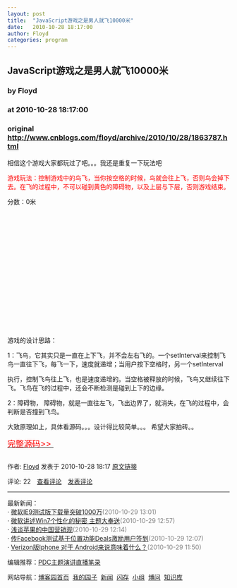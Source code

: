 ```yaml
---
layout: post
title:  "JavaScript游戏之是男人就飞10000米"
date:   2010-10-28 18:17:00
author: Floyd
categories: program
---
```


## JavaScript游戏之是男人就飞10000米
### by Floyd
### at 2010-10-28 18:17:00
### original <http://www.cnblogs.com/floyd/archive/2010/10/28/1863787.html>

<p><p>相信这个游戏大家都玩过了吧。。。我还是重复一下玩法吧</p>
<p><span style="color:red">游戏玩法：控制游戏中的鸟飞，当你按空格的时候，鸟就会往上飞，否则鸟会掉下去。在飞的过程中，不可以碰到黄色的障碍物，以及上层与下层，否则游戏结束。</span></p>
<p>

</p>
<div style="width:600px;height:300px">
<div>
<div>
<p>分数：<span>0</span>米</p>
</div>
<div></div>
</div>
</div>
<p>游戏的设计思路：</p>
<p>1：飞鸟，它其实只是一直在上下飞，并不会左右飞的。一个setInterval来控制飞鸟一直往下飞，每飞一下，速度就递增；当用户按下空格时，另一个setInterval</p>
<p>执行，控制飞鸟往上飞，也是速度递增的。当空格被释放的时候，飞鸟又继续往下飞。飞鸟在飞的过程中，还会不断检测是碰到上下的边缘。</p>
<p>2：障碍物， 障碍物，就是一直往左飞，飞出边界了，就消失，在飞的过程中，会判断是否撞到飞鸟。</p>
<p>大致原理如上，具体看源码。。。设计得比较简单。。。 希望大家拍砖。。</p>
<p><span style="color:red"><a href="http://files.cnblogs.com/floyd/FlyDodge.zip"><span style="font-size:14pt;color:red">完整源码&gt;&gt; </span></a></span></p>
<img src="http://www.cnblogs.com/floyd/aggbug/1863787.html?type=1" width="1" height="1" alt=""><p>作者: <a href="http://www.cnblogs.com/floyd/">Floyd</a> 发表于 2010-10-28 18:17 <a href="http://www.cnblogs.com/floyd/archive/2010/10/28/1863787.html">原文链接</a></p><p>评论: 22　<a href="http://www.cnblogs.com/floyd/archive/2010/10/28/1863787.html#pagedcomment">查看评论</a>　<a href="http://www.cnblogs.com/floyd/archive/2010/10/28/1863787.html#commentform">发表评论</a></p><hr><p>最新新闻：<br>· <a href="http://news.cnblogs.com/n/79022/">微软IE9测试版下载量突破1000万</a><span style="color:gray">(2010-10-29 13:01)</span><br>· <a href="http://news.cnblogs.com/n/79021/">微软讲述Win7个性化的秘密 主题大奉送</a><span style="color:gray">(2010-10-29 12:57)</span><br>· <a href="http://news.cnblogs.com/n/79019/">浅谈苹果的中国营销观</a><span style="color:gray">(2010-10-29 12:14)</span><br>· <a href="http://news.cnblogs.com/n/79018/">传Facebook测试基于位置功能Deals激励用户签到</a><span style="color:gray">(2010-10-29 12:07)</span><br>· <a href="http://news.cnblogs.com/n/79017/">Verizon版Iphone 对于 Android来说意味着什么？</a><span style="color:gray">(2010-10-29 11:50)</span><br></p><p>编辑推荐：<a href="http://www.cnblogs.com/msdnchina/archive/2010/10/29/1864083.html">PDC主题演讲直播笔录</a><br></p><p>网站导航：<a href="http://www.cnblogs.com">博客园首页</a>  <a href="http://home.cnblogs.com/">我的园子</a>  <a href="http://news.cnblogs.com">新闻</a>  <a href="http://home.cnblogs.com/ing/">闪存</a>  <a href="http://home.cnblogs.com/group/">小组</a>  <a href="http://space.cnblogs.com/q/">博问</a>  <a href="http://kb.cnblogs.com">知识库</a></p></p>